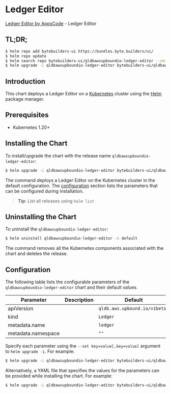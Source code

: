 # Ledger Editor

[Ledger Editor by AppsCode](https://byte.builders) - Ledger Editor

## TL;DR;

```bash
$ helm repo add bytebuilders-ui https://bundles.byte.builders/ui/
$ helm repo update
$ helm search repo bytebuilders-ui/qldbawsupboundio-ledger-editor --version=v0.4.18
$ helm upgrade -i qldbawsupboundio-ledger-editor bytebuilders-ui/qldbawsupboundio-ledger-editor -n default --create-namespace --version=v0.4.18
```

## Introduction

This chart deploys a Ledger Editor on a [Kubernetes](http://kubernetes.io) cluster using the [Helm](https://helm.sh) package manager.

## Prerequisites

- Kubernetes 1.20+

## Installing the Chart

To install/upgrade the chart with the release name `qldbawsupboundio-ledger-editor`:

```bash
$ helm upgrade -i qldbawsupboundio-ledger-editor bytebuilders-ui/qldbawsupboundio-ledger-editor -n default --create-namespace --version=v0.4.18
```

The command deploys a Ledger Editor on the Kubernetes cluster in the default configuration. The [configuration](#configuration) section lists the parameters that can be configured during installation.

> **Tip**: List all releases using `helm list`

## Uninstalling the Chart

To uninstall the `qldbawsupboundio-ledger-editor`:

```bash
$ helm uninstall qldbawsupboundio-ledger-editor -n default
```

The command removes all the Kubernetes components associated with the chart and deletes the release.

## Configuration

The following table lists the configurable parameters of the `qldbawsupboundio-ledger-editor` chart and their default values.

|     Parameter      | Description |                 Default                  |
|--------------------|-------------|------------------------------------------|
| apiVersion         |             | <code>qldb.aws.upbound.io/v1beta1</code> |
| kind               |             | <code>Ledger</code>                      |
| metadata.name      |             | <code>ledger</code>                      |
| metadata.namespace |             | <code>""</code>                          |


Specify each parameter using the `--set key=value[,key=value]` argument to `helm upgrade -i`. For example:

```bash
$ helm upgrade -i qldbawsupboundio-ledger-editor bytebuilders-ui/qldbawsupboundio-ledger-editor -n default --create-namespace --version=v0.4.18 --set apiVersion=qldb.aws.upbound.io/v1beta1
```

Alternatively, a YAML file that specifies the values for the parameters can be provided while
installing the chart. For example:

```bash
$ helm upgrade -i qldbawsupboundio-ledger-editor bytebuilders-ui/qldbawsupboundio-ledger-editor -n default --create-namespace --version=v0.4.18 --values values.yaml
```
